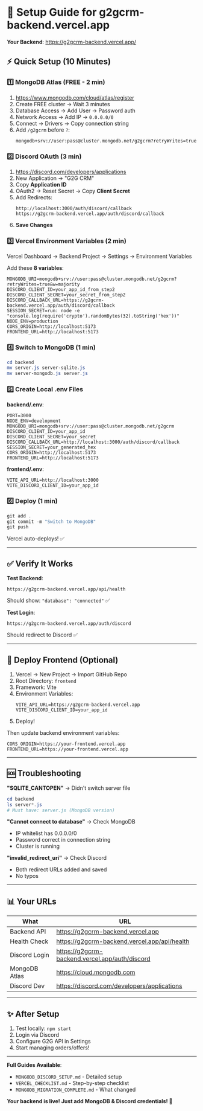 # 🚀 Setup Guide for g2gcrm-backend.vercel.app

**Your Backend**: https://g2gcrm-backend.vercel.app/

## ⚡ Quick Setup (10 Minutes)

### 1️⃣ MongoDB Atlas (FREE - 2 min)

1. https://www.mongodb.com/cloud/atlas/register
2. Create FREE cluster → Wait 3 minutes  
3. Database Access → Add User → Password auth
4. Network Access → Add IP → `0.0.0.0/0`
5. Connect → Drivers → Copy connection string
6. Add `/g2gcrm` before `?`:
   ```
   mongodb+srv://user:pass@cluster.mongodb.net/g2gcrm?retryWrites=true
   ```

### 2️⃣ Discord OAuth (3 min)

1. https://discord.com/developers/applications
2. New Application → "G2G CRM"
3. Copy **Application ID**
4. OAuth2 → Reset Secret → Copy **Client Secret**
5. Add Redirects:
   ```
   http://localhost:3000/auth/discord/callback
   https://g2gcrm-backend.vercel.app/auth/discord/callback
   ```
6. **Save Changes**

### 3️⃣ Vercel Environment Variables (2 min)

Vercel Dashboard → Backend Project → Settings → Environment Variables

Add these **8 variables**:

```env
MONGODB_URI=mongodb+srv://user:pass@cluster.mongodb.net/g2gcrm?retryWrites=true&w=majority
DISCORD_CLIENT_ID=your_app_id_from_step2
DISCORD_CLIENT_SECRET=your_secret_from_step2
DISCORD_CALLBACK_URL=https://g2gcrm-backend.vercel.app/auth/discord/callback
SESSION_SECRET=run: node -e "console.log(require('crypto').randomBytes(32).toString('hex'))"
NODE_ENV=production
CORS_ORIGIN=http://localhost:5173
FRONTEND_URL=http://localhost:5173
```

### 4️⃣ Switch to MongoDB (1 min)

```powershell
cd backend
mv server.js server-sqlite.js
mv server-mongodb.js server.js
```

### 5️⃣ Create Local .env Files

**backend/.env**:
```env
PORT=3000
NODE_ENV=development
MONGODB_URI=mongodb+srv://user:pass@cluster.mongodb.net/g2gcrm
DISCORD_CLIENT_ID=your_app_id
DISCORD_CLIENT_SECRET=your_secret
DISCORD_CALLBACK_URL=http://localhost:3000/auth/discord/callback
SESSION_SECRET=your_generated_hex
CORS_ORIGIN=http://localhost:5173
FRONTEND_URL=http://localhost:5173
```

**frontend/.env**:
```env
VITE_API_URL=http://localhost:3000
VITE_DISCORD_CLIENT_ID=your_app_id
```

### 6️⃣ Deploy (1 min)

```powershell
git add .
git commit -m "Switch to MongoDB"
git push
```

Vercel auto-deploys! ✅

---

## ✅ Verify It Works

**Test Backend**:
```
https://g2gcrm-backend.vercel.app/api/health
```
Should show: `"database": "connected"` ✅

**Test Login**:
```
https://g2gcrm-backend.vercel.app/auth/discord
```
Should redirect to Discord ✅

---

## 📱 Deploy Frontend (Optional)

1. Vercel → New Project → Import GitHub Repo
2. Root Directory: `frontend`
3. Framework: Vite
4. Environment Variables:
   ```
   VITE_API_URL=https://g2gcrm-backend.vercel.app
   VITE_DISCORD_CLIENT_ID=your_app_id
   ```
5. Deploy!

Then update backend environment variables:
```
CORS_ORIGIN=https://your-frontend.vercel.app
FRONTEND_URL=https://your-frontend.vercel.app
```

---

## 🆘 Troubleshooting

**"SQLITE_CANTOPEN"** → Didn't switch server file
```powershell
cd backend
ls server*.js
# Must have: server.js (MongoDB version)
```

**"Cannot connect to database"** → Check MongoDB
- IP whitelist has 0.0.0.0/0
- Password correct in connection string  
- Cluster is running

**"invalid_redirect_uri"** → Check Discord
- Both redirect URLs added and saved
- No typos

---

## 📊 Your URLs

| What | URL |
|------|-----|
| Backend API | https://g2gcrm-backend.vercel.app |
| Health Check | https://g2gcrm-backend.vercel.app/api/health |
| Discord Login | https://g2gcrm-backend.vercel.app/auth/discord |
| MongoDB Atlas | https://cloud.mongodb.com |
| Discord Dev | https://discord.com/developers/applications |

---

## ✨ After Setup

1. Test locally: `npm start`
2. Login via Discord
3. Configure G2G API in Settings
4. Start managing orders/offers!

---

**Full Guides Available**:
- `MONGODB_DISCORD_SETUP.md` - Detailed setup
- `VERCEL_CHECKLIST.md` - Step-by-step checklist
- `MONGODB_MIGRATION_COMPLETE.md` - What changed

**Your backend is live! Just add MongoDB & Discord credentials! 🎉**

